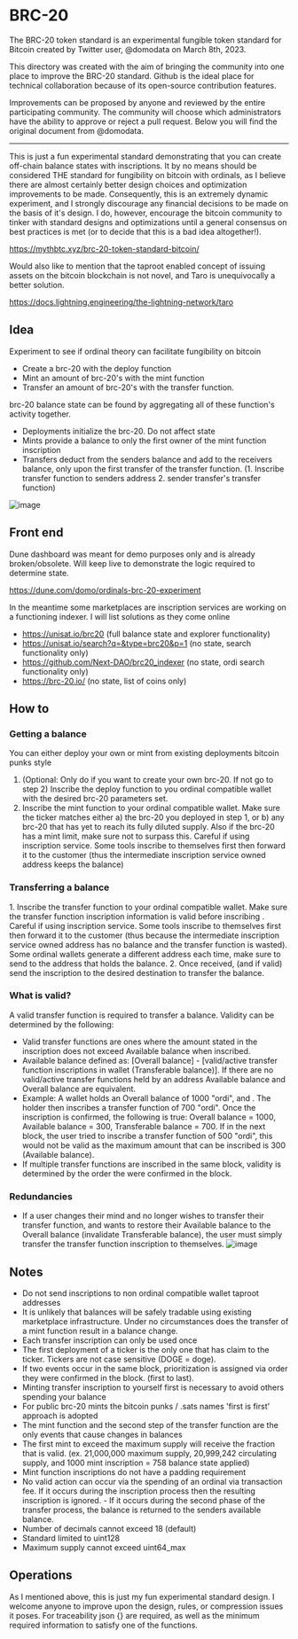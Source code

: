 # BRC-20
The BRC-20 token standard is an experimental fungible token standard for Bitcoin created by Twitter user, @domodata on March 8th, 2023.

This directory was created with the aim of bringing the community into one place to improve the BRC-20 standard.
Github is the ideal place for technical collaboration because of its open-source contribution features.

Improvements can be proposed by anyone and reviewed by the entire participating community.
The community will choose which administrators have the ability to approve or reject a pull request.
Below you will find the original document from @domodata.

-----------------------------------------------------------------------------------------------------------------------------------------------------------

This is just a fun experimental standard demonstrating that you can create off-chain balance states with inscriptions. It by no means should be considered THE standard for fungibility on bitcoin with ordinals, as I believe there are almost certainly better design choices and optimization improvements to be made. Consequently, this is an extremely dynamic experiment, and I strongly discourage any financial decisions to be made on the basis of it's design. I do, however, encourage the bitcoin community to tinker with standard designs and optimizations until a general consensus on best practices is met (or to decide that this is a bad idea altogether!).

https://mythbtc.xyz/brc-20-token-standard-bitcoin/

Would also like to mention that the taproot enabled concept of issuing assets on the bitcoin blockchain is not novel, and Taro is unequivocally a better solution. 

https://docs.lightning.engineering/the-lightning-network/taro

<h2>Idea</h2>

Experiment to see if ordinal theory can facilitate fungibility on bitcoin

- Create a brc-20 with the deploy function
- Mint an amount of brc-20's with the mint function
- Transfer an amount of brc-20's with the transfer function. 

brc-20 balance state can be found by aggregating all of these function's activity together.

- Deployments initialize the brc-20. Do not affect state
- Mints provide a balance to only the first owner of the mint function inscription
- Transfers deduct from the senders balance and add to the receivers balance, only upon the first transfer of the transfer function. (1. Inscribe transfer function to senders address 2. sender transfer's transfer function)

![image](https://user-images.githubusercontent.com/132853387/236704615-3c26cd43-9143-488c-a450-6c876bf8c997.png)

<h2>Front end</h2>

Dune dashboard was meant for demo purposes only and is already broken/obsolete. Will keep live to demonstrate the logic required to determine state. 

https://dune.com/domo/ordinals-brc-20-experiment

In the meantime some marketplaces are inscription services are working on a functioning indexer. I will list solutions as they come online

- https://unisat.io/brc20 (full balance state and explorer functionality)
- https://unisat.io/search?q=&type=brc20&p=1 (no state, search functionality only)
- https://github.com/Next-DAO/brc20_indexer (no state, ordi search functionality only)
- https://brc-20.io/ (no state, list of coins only)

<h2>How to</h2>

<h3>Getting a balance</h3>

You can either deploy your own or mint from existing deployments bitcoin punks style

1. (Optional: Only do if you want to create your own brc-20. If not go to step 2) Inscribe the deploy function to you ordinal compatible wallet with the desired brc-20 parameters set.
2. Inscribe the mint function to your ordinal compatible wallet. Make sure the ticker matches either a) the brc-20 you deployed in step 1, or b) any brc-20 that has yet to reach its fully diluted supply. Also if the brc-20 has a mint limit, make sure not to surpass this. Careful if using inscription service. Some tools inscribe to themselves first then forward it to the customer (thus the intermediate inscription service owned address keeps the balance)

<h3>Transferring a balance</h3>
1. Inscribe the transfer function to your ordinal compatible wallet. Make sure the transfer function inscription information is valid before inscribing . Careful if using inscription service. Some tools inscribe to themselves first then forward it to the customer (thus because the intermediate inscription service owned address has no balance and the transfer function is wasted). Some ordinal wallets generate a different address each time, make sure to send to the address that holds the balance. 
2. Once received, (and if valid) send the inscription to the desired destination to transfer the balance. 

<h3>What is valid?</h3>

A valid transfer function is required to transfer a balance. Validity can be determined by the following:

- Valid transfer functions are ones where the amount stated in the inscription does not exceed Available balance when inscribed.
- Available balance defined as: [Overall balance] - [valid/active transfer function inscriptions in wallet (Transferable balance)]. If there are no valid/active transfer functions held by an address Available balance and Overall balance are equivalent.
- Example: A wallet holds an Overall balance of 1000 "ordi", and . The holder then inscribes a transfer function of 700 "ordi". Once the inscription is confirmed, the following is true: Overall balance = 1000, Available balance = 300, Transferable balance = 700. If in the next block, the user tried to inscribe a transfer function of 500 "ordi", this would not be valid as the maximum amount that can be inscribed is 300 (Available balance). 
- If multiple transfer functions are inscribed in the same block, validity is determined by the order the were confirmed in the block. 

<h3>Redundancies</h3>

- If a user changes their mind and no longer wishes to transfer their transfer function, and wants to restore their Available balance to the Overall balance (invalidate Transferable balance), the user must simply transfer the transfer function inscription to themselves.
![image](https://user-images.githubusercontent.com/132853387/236704835-5090efc2-5143-4c0a-981f-7cfd5d256a83.png)


<h2>Notes</h2>

- Do not send inscriptions to non ordinal compatible wallet taproot addresses
- It is unlikely that balances will be safely tradable using existing marketplace infrastructure. Under no circumstances does the transfer of a mint function result in a balance change.
- Each transfer inscription can only be used once
- The first deployment of a ticker is the only one that has claim to the ticker. Tickers are not case sensitive (DOGE = doge). 
- If two events occur in the same block, prioritization is assigned via order they were confirmed in the block. (first to last).
- Minting transfer inscription to yourself first is necessary to avoid others spending your balance
- For public brc-20 mints the bitcoin punks / .sats names 'first is first' approach is adopted
- The mint function and the second step of the transfer function are the only events that cause changes in balances
- The first mint to exceed the maximum supply will receive the fraction that is valid. (ex. 21,000,000 maximum supply, 20,999,242 circulating supply, and 1000 mint inscription = 758 balance state applied)
- Mint function inscriptions do not have a padding requirement
- No valid action can occur via the spending of an ordinal via transaction fee. If it occurs during the inscription process then the resulting inscription is ignored. - If it occurs during the second phase of the transfer process, the balance is returned to the senders available balance. 
- Number of decimals cannot exceed 18 (default)
- Standard limited to uint128
- Maximum supply cannot exceed uint64_max

<h2>Operations</h2>

As I mentioned above, this is just my fun experimental standard design. I welcome anyone to improve upon the design, rules, or compression issues it poses. For traceability json {} are required, as well as the minimum required information to satisfy one of the functions.
